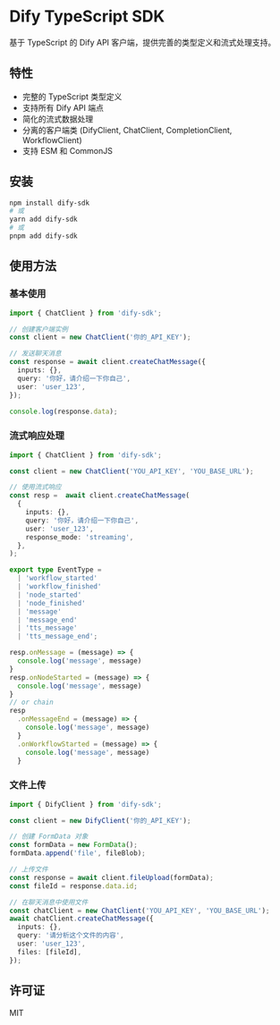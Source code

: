 # Dify TypeScript SDK

基于 TypeScript 的 Dify API 客户端，提供完善的类型定义和流式处理支持。

## 特性

- 完整的 TypeScript 类型定义
- 支持所有 Dify API 端点
- 简化的流式数据处理
- 分离的客户端类 (DifyClient, ChatClient, CompletionClient, WorkflowClient)
- 支持 ESM 和 CommonJS

## 安装

```bash
npm install dify-sdk
# 或
yarn add dify-sdk
# 或
pnpm add dify-sdk
```

## 使用方法

### 基本使用

```typescript
import { ChatClient } from 'dify-sdk';

// 创建客户端实例
const client = new ChatClient('你的_API_KEY');

// 发送聊天消息
const response = await client.createChatMessage({
  inputs: {},
  query: '你好，请介绍一下你自己',
  user: 'user_123',
});

console.log(response.data);
```

### 流式响应处理

```typescript
import { ChatClient } from 'dify-sdk';

const client = new ChatClient('YOU_API_KEY', 'YOU_BASE_URL');

// 使用流式响应
const resp =  await client.createChatMessage(
  {
    inputs: {},
    query: '你好，请介绍一下你自己',
    user: 'user_123',
    response_mode: 'streaming',
  },
);

export type EventType =
  | 'workflow_started'
  | 'workflow_finished'
  | 'node_started'
  | 'node_finished'
  | 'message'
  | 'message_end'
  | 'tts_message'
  | 'tts_message_end';

resp.onMessage = (message) => {
  console.log('message', message)
}
resp.onNodeStarted = (message) => {
  console.log('message', message)
}
// or chain
resp
  .onMessageEnd = (message) => {
    console.log('message', message)
  }
  .onWorkflowStarted = (message) => {
    console.log('message', message)
  }
```

### 文件上传

```typescript
import { DifyClient } from 'dify-sdk';

const client = new DifyClient('你的_API_KEY');

// 创建 FormData 对象
const formData = new FormData();
formData.append('file', fileBlob);

// 上传文件
const response = await client.fileUpload(formData);
const fileId = response.data.id;

// 在聊天消息中使用文件
const chatClient = new ChatClient('YOU_API_KEY', 'YOU_BASE_URL');
await chatClient.createChatMessage({
  inputs: {},
  query: '请分析这个文件的内容',
  user: 'user_123',
  files: [fileId],
});
```

## 许可证

MIT
